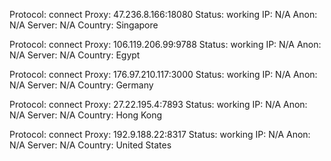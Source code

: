 Protocol: connect
Proxy: 47.236.8.166:18080
Status: working
IP: N/A
Anon: N/A
Server: N/A
Country: Singapore

Protocol: connect
Proxy: 106.119.206.99:9788
Status: working
IP: N/A
Anon: N/A
Server: N/A
Country: Egypt

Protocol: connect
Proxy: 176.97.210.117:3000
Status: working
IP: N/A
Anon: N/A
Server: N/A
Country: Germany

Protocol: connect
Proxy: 27.22.195.4:7893
Status: working
IP: N/A
Anon: N/A
Server: N/A
Country: Hong Kong

Protocol: connect
Proxy: 192.9.188.22:8317
Status: working
IP: N/A
Anon: N/A
Server: N/A
Country: United States

